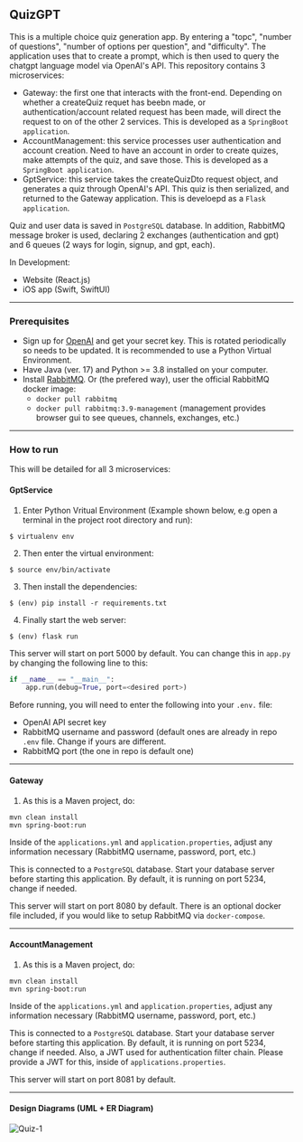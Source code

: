 ## QuizGPT

This is a multiple choice quiz generation app. By entering a "topc", "number of questions", "number of options per question", and "difficulty". The application uses that to create a prompt, which is then used to query the chatgpt language model via OpenAI's API. This repository contains 3 microservices:
* Gateway: the first one that interacts with the front-end. Depending on whether a createQuiz requet has beebn made, or authentication/account related request has been made, will direct the request to on of the other 2 services. This is developed as a `SpringBoot application`. 
* AccountManagement: this service processes user authentication and account creation. Need to have an account in order to create quizes, make attempts of the quiz, and save those. This is developed as a `SpringBoot application`.
* GptService: this service takes the createQuizDto request object, and generates a quiz through OpenAI's API. This quiz is then serialized, and returned to the Gateway application. This is develoepd as a `Flask application`. 

Quiz and user data is saved in `PostgreSQL` database. In addition, RabbitMQ message broker is used, declaring 2 exchanges (authentication and gpt) and 6 queues (2 ways for login, signup, and gpt, each). 

In Development:
* Website (React.js)
* iOS app (Swift, SwiftUI)

---
### Prerequisites
* Sign up for [OpenAI](https://openai.com) and get your secret key. This is rotated periodically so needs to be updated. It is recommended to use a Python Virtual Environment.
* Have Java (ver. 17) and Python >= 3.8 installed on your computer. 
* Install [RabbitMQ](https://www.rabbitmq.com). Or (the prefered way), user the official RabbitMQ docker image:
  * `docker pull rabbitmq`
  * `docker pull rabbitmq:3.9-management` (management provides browser gui to see queues, channels, exchanges, etc.)

---
### How to run 
This will be detailed for all 3 microservices:

#### GptService
1. Enter Python Vritual Environment (Example shown below, e.g open a terminal in the project root directory and run):
```
$ virtualenv env
```
2. Then enter the virtual environment:
```
$ source env/bin/activate
```
3. Then install the dependencies:
```
$ (env) pip install -r requirements.txt
```
4. Finally start the web server:
```
$ (env) flask run
```

This server will start on port 5000 by default. You can change this in `app.py` by changing the following line to this:

```python
if __name__ == "__main__":
    app.run(debug=True, port=<desired port>)
```

Before running, you will need to enter the following into your `.env.` file:
* OpenAI API secret key 
* RabbitMQ username and password (default ones are already in repo `.env` file. Change if yours are different. 
* RabbitMQ port (the one in repo is default one)

---
#### Gateway 
1. As this is a Maven project, do:
```
mvn clean install
mvn spring-boot:run
```
Inside of the `applications.yml` and `application.properties`, adjust any information necessary (RabbitMQ username, password, port, etc.) 

This is connected to a `PostgreSQL` database. Start your database server before starting this application. By default, it is running on port 5234, change if needed. 

This server will start on port 8080 by default. There is an optional docker file included, if you would like to setup RabbitMQ via `docker-compose`. 

---

#### AccountManagement

1. As this is a Maven project, do:
```
mvn clean install
mvn spring-boot:run
```
Inside of the `applications.yml` and `application.properties`, adjust any information necessary (RabbitMQ username, password, port, etc.) 

This is connected to a `PostgreSQL` database. Start your database server before starting this application. By default, it is running on port 5234, change if needed. Also, a JWT used for authentication filter chain. Please provide a JWT for this, inside of `applications.properties`.

This server will start on port 8081 by default.

---
#### Design Diagrams (UML + ER Diagram)
![Quiz-1](https://github.com/allan7yin/QuizGenerationApp/assets/66652405/1f4c60da-43af-4f73-a269-24daf5fe1584)


